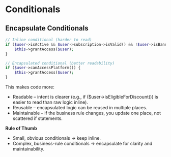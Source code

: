 # Conditionals
## Encapsulate Conditionals
```php
// Inline conditional (harder to read)
if ($user->isActive && $user->subscription->isValid() && !$user->isBanned()) {
    $this->grantAccess($user);
}

// Encapsulated conditional (better readability)
if ($user->canAccessPlatform()) {
    $this->grantAccess($user);
}
```
This makes code more:
- Readable – intent is clearer (e.g., if ($user->isEligibleForDiscount()) is easier to read than raw logic inline).
- Reusable – encapsulated logic can be reused in multiple places.
- Maintainable – if the business rule changes, you update one place, not scattered if statements.

**Rule of Thumb**
- Small, obvious conditionals -> keep inline.
- Complex, business-rule conditionals -> encapsulate for clarity and maintainability.
